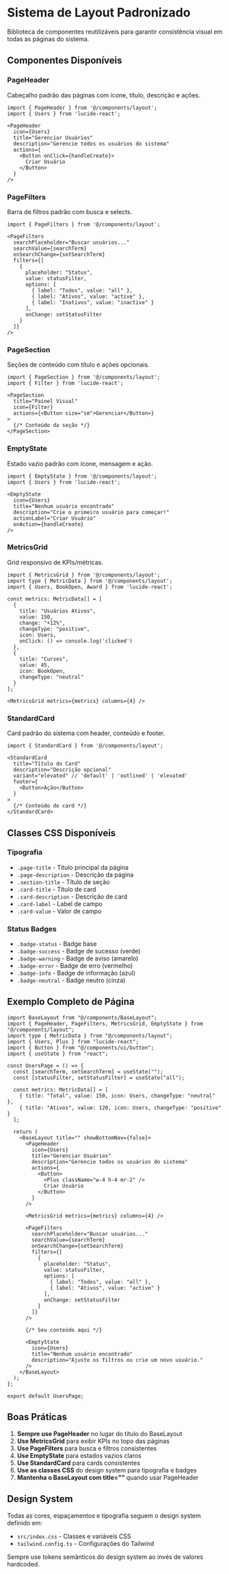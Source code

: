 # Sistema de Layout Padronizado

Biblioteca de componentes reutilizáveis para garantir consistência visual em todas as páginas do sistema.

## Componentes Disponíveis

### PageHeader
Cabeçalho padrão das páginas com ícone, título, descrição e ações.

```tsx
import { PageHeader } from '@/components/layout';
import { Users } from 'lucide-react';

<PageHeader
  icon={Users}
  title="Gerenciar Usuários"
  description="Gerencie todos os usuários do sistema"
  actions={
    <Button onClick={handleCreate}>
      Criar Usuário
    </Button>
  }
/>
```

### PageFilters
Barra de filtros padrão com busca e selects.

```tsx
import { PageFilters } from '@/components/layout';

<PageFilters
  searchPlaceholder="Buscar usuários..."
  searchValue={searchTerm}
  onSearchChange={setSearchTerm}
  filters={[
    {
      placeholder: "Status",
      value: statusFilter,
      options: [
        { label: "Todos", value: "all" },
        { label: "Ativos", value: "active" },
        { label: "Inativos", value: "inactive" }
      ],
      onChange: setStatusFilter
    }
  ]}
/>
```

### PageSection
Seções de conteúdo com título e ações opcionais.

```tsx
import { PageSection } from '@/components/layout';
import { Filter } from 'lucide-react';

<PageSection
  title="Painel Visual"
  icon={Filter}
  actions={<Button size="sm">Gerenciar</Button>}
>
  {/* Conteúdo da seção */}
</PageSection>
```

### EmptyState
Estado vazio padrão com ícone, mensagem e ação.

```tsx
import { EmptyState } from '@/components/layout';
import { Users } from 'lucide-react';

<EmptyState
  icon={Users}
  title="Nenhum usuário encontrado"
  description="Crie o primeiro usuário para começar!"
  actionLabel="Criar Usuário"
  onAction={handleCreate}
/>
```

### MetricsGrid
Grid responsivo de KPIs/métricas.

```tsx
import { MetricsGrid } from '@/components/layout';
import type { MetricData } from '@/components/layout';
import { Users, BookOpen, Award } from 'lucide-react';

const metrics: MetricData[] = [
  {
    title: "Usuários Ativos",
    value: 150,
    change: "+12%",
    changeType: "positive",
    icon: Users,
    onClick: () => console.log('clicked')
  },
  {
    title: "Cursos",
    value: 45,
    icon: BookOpen,
    changeType: "neutral"
  }
];

<MetricsGrid metrics={metrics} columns={4} />
```

### StandardCard
Card padrão do sistema com header, conteúdo e footer.

```tsx
import { StandardCard } from '@/components/layout';

<StandardCard
  title="Título do Card"
  description="Descrição opcional"
  variant="elevated" // 'default' | 'outlined' | 'elevated'
  footer={
    <Button>Ação</Button>
  }
>
  {/* Conteúdo do card */}
</StandardCard>
```

## Classes CSS Disponíveis

### Tipografia
- `.page-title` - Título principal da página
- `.page-description` - Descrição da página
- `.section-title` - Título de seção
- `.card-title` - Título de card
- `.card-description` - Descrição de card
- `.card-label` - Label de campo
- `.card-value` - Valor de campo

### Status Badges
- `.badge-status` - Badge base
- `.badge-success` - Badge de sucesso (verde)
- `.badge-warning` - Badge de aviso (amarelo)
- `.badge-error` - Badge de erro (vermelho)
- `.badge-info` - Badge de informação (azul)
- `.badge-neutral` - Badge neutro (cinza)

## Exemplo Completo de Página

```tsx
import BaseLayout from "@/components/BaseLayout";
import { PageHeader, PageFilters, MetricsGrid, EmptyState } from "@/components/layout";
import type { MetricData } from "@/components/layout";
import { Users, Plus } from "lucide-react";
import { Button } from "@/components/ui/button";
import { useState } from "react";

const UsersPage = () => {
  const [searchTerm, setSearchTerm] = useState("");
  const [statusFilter, setStatusFilter] = useState("all");

  const metrics: MetricData[] = [
    { title: "Total", value: 150, icon: Users, changeType: "neutral" },
    { title: "Ativos", value: 120, icon: Users, changeType: "positive" }
  ];

  return (
    <BaseLayout title="" showBottomNav={false}>
      <PageHeader
        icon={Users}
        title="Gerenciar Usuários"
        description="Gerencie todos os usuários do sistema"
        actions={
          <Button>
            <Plus className="w-4 h-4 mr-2" />
            Criar Usuário
          </Button>
        }
      />

      <MetricsGrid metrics={metrics} columns={4} />

      <PageFilters
        searchPlaceholder="Buscar usuários..."
        searchValue={searchTerm}
        onSearchChange={setSearchTerm}
        filters={[
          {
            placeholder: "Status",
            value: statusFilter,
            options: [
              { label: "Todos", value: "all" },
              { label: "Ativos", value: "active" }
            ],
            onChange: setStatusFilter
          }
        ]}
      />

      {/* Seu conteúdo aqui */}
      
      <EmptyState
        icon={Users}
        title="Nenhum usuário encontrado"
        description="Ajuste os filtros ou crie um novo usuário."
      />
    </BaseLayout>
  );
};

export default UsersPage;
```

## Boas Práticas

1. **Sempre use PageHeader** no lugar do título do BaseLayout
2. **Use MetricsGrid** para exibir KPIs no topo das páginas
3. **Use PageFilters** para busca e filtros consistentes
4. **Use EmptyState** para estados vazios claros
5. **Use StandardCard** para cards consistentes
6. **Use as classes CSS** do design system para tipografia e badges
7. **Mantenha o BaseLayout com title=""** quando usar PageHeader

## Design System

Todas as cores, espaçamentos e tipografia seguem o design system definido em:
- `src/index.css` - Classes e variáveis CSS
- `tailwind.config.ts` - Configurações do Tailwind

Sempre use tokens semânticos do design system ao invés de valores hardcoded.
